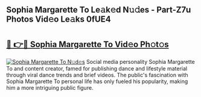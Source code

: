 ## Sophia Margarette To Le𝚊k𝚎d N𝚞𝚍es - Part-Z7u Photos Vid𝚎o Le𝚊ks 0fUE4

# <h2><a href="http://fbdho9.evod.top/?m=Sophia+Margarette+To">🔗 👉🔴 Sophia Margarette To Vid𝚎o Ph𝚘t𝚘s</a></h2>

[![Sophia Margarette To N𝚞d𝚎s](https://i.imgur.com/8V9OHl7.gif)](http://fbdho9.evod.top/?m=Sophia+Margarette+To)
Social media personality Sophia Margarette To and content creator, famed for publishing dance and lifestyle material through viral dance trends and brief videos. The public's fascination with Sophia Margarette To personal life has only fueled his popularity, making him a more intriguing public figure. 
